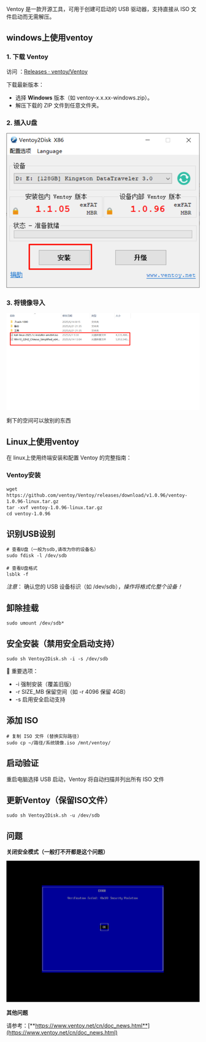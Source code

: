 Ventoy 是一款开源工具，可用于创建可启动的 USB 驱动器，支持直接从 ISO 文件启动而无需解压。

## windows上使用ventoy

### **1. 下载 Ventoy**

访问 ：[Releases · ventoy/Ventoy](https://github.com/ventoy/Ventoy/releases)

 下载最新版本：

- 选择 **Windows** 版本（如 ventoy-x.x.xx-windows.zip）。
- 解压下载的 ZIP 文件到任意文件夹。



### 2. 插入U盘

![img](.\assets\v2-011c13d124cd4d404d5d8b546ccdb84f_720w.png)



### 3. 将镜像导入

![img](.\assets\v2-72aed462372797670af498ad77be0bc5_720w.png)

剩下的空间可以放别的东西



## Linux上使用ventoy

在 linux上使用终端安装和配置 Ventoy 的完整指南：



### **Ventoy安装**

```
wget https://github.com/ventoy/Ventoy/releases/download/v1.0.96/ventoy-1.0.96-linux.tar.gz
tar -xvf ventoy-1.0.96-linux.tar.gz
cd ventoy-1.0.96
```



## **识别USB设别**

```
# 查看U盘（一般为sdb,请改为你的设备名）
sudo fdisk -l /dev/sdb

# 查看U盘格式
lsblk -f
```

*注意*： 确认您的 USB 设备标识（如 /dev/sdb），*操作将格式化整个设备！*



## **卸除挂载**

```
sudo umount /dev/sdb*
```



## **安全安装（禁用安全启动支持）**

```
sudo sh Ventoy2Disk.sh -i -s /dev/sdb
```

📌 重要选项：

- -i 强制安装（覆盖旧版）
- -r SIZE_MB 保留空间（如 -r 4096 保留 4GB）
- -s 启用安全启动支持



## **添加 ISO**

```
# 复制 ISO 文件 (替换实际路径)
sudo cp ~/路径/系统镜像.iso /mnt/ventoy/
```



## **启动验证**

重启电脑选择 USB 启动，Ventoy 将自动扫描并列出所有 ISO 文件



## **更新Ventoy（保留ISO文件）**

```
sudo sh Ventoy2Disk.sh -u /dev/sdb
```



## **问题**

**关闭安全模式（一般打不开都是这个问题）**

![img](.\assets\v2-cc4e3e3bc9144944cb219f325a22ef42_720w.gif)



**其他问题**

请参考：[**https://www.ventoy.net/cn/doc_news.html**](https://www.ventoy.net/cn/doc_news.html)